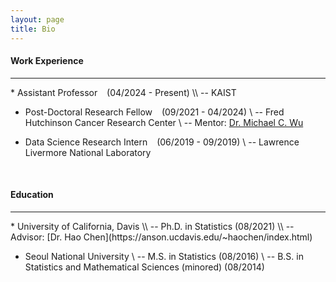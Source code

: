 ```yaml
---
layout: page
title: Bio
---
```


#### Work Experience
<hr>
* Assistant Professor &ensp; (04/2024 - Present) \\
-- KAIST 

* Post-Doctoral Research Fellow &ensp; (09/2021 - 04/2024) \\
-- Fred Hutchinson Cancer Research Center \\
-- Mentor: [Dr. Michael C. Wu](https://research.fredhutch.org/wu/en/michael-wu.html)

* Data Science Research Intern &ensp; (06/2019 - 09/2019) \\
-- Lawrence Livermore National Laboratory

<br>

#### Education
<hr>
* University of California, Davis \\
-- Ph.D. in Statistics (08/2021) \\
-- Advisor: [Dr. Hao Chen](https://anson.ucdavis.edu/~haochen/index.html)

* Seoul National University \\
-- M.S. in Statistics (08/2016) \\
-- B.S. in Statistics and Mathematical Sciences (minored) (08/2014)
